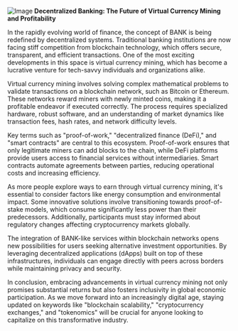 
![Image](https://github.com/user-attachments/assets/b8266eee-691e-4ee1-99ef-bfa10d234fd4)
**Decentralized Banking: The Future of Virtual Currency Mining and Profitability**

In the rapidly evolving world of finance, the concept of BANK is being redefined by decentralized systems. Traditional banking institutions are now facing stiff competition from blockchain technology, which offers secure, transparent, and efficient transactions. One of the most exciting developments in this space is virtual currency mining, which has become a lucrative venture for tech-savvy individuals and organizations alike.

Virtual currency mining involves solving complex mathematical problems to validate transactions on a blockchain network, such as Bitcoin or Ethereum. These networks reward miners with newly minted coins, making it a profitable endeavor if executed correctly. The process requires specialized hardware, robust software, and an understanding of market dynamics like transaction fees, hash rates, and network difficulty levels.

Key terms such as "proof-of-work," "decentralized finance (DeFi)," and "smart contracts" are central to this ecosystem. Proof-of-work ensures that only legitimate miners can add blocks to the chain, while DeFi platforms provide users access to financial services without intermediaries. Smart contracts automate agreements between parties, reducing operational costs and increasing efficiency.

As more people explore ways to earn through virtual currency mining, it's essential to consider factors like energy consumption and environmental impact. Some innovative solutions involve transitioning towards proof-of-stake models, which consume significantly less power than their predecessors. Additionally, participants must stay informed about regulatory changes affecting cryptocurrency markets globally.

The integration of BANK-like services within blockchain networks opens new possibilities for users seeking alternative investment opportunities. By leveraging decentralized applications (dApps) built on top of these infrastructures, individuals can engage directly with peers across borders while maintaining privacy and security.

In conclusion, embracing advancements in virtual currency mining not only promises substantial returns but also fosters inclusivity in global economic participation. As we move forward into an increasingly digital age, staying updated on keywords like "blockchain scalability," "cryptocurrency exchanges," and "tokenomics" will be crucial for anyone looking to capitalize on this transformative industry.
